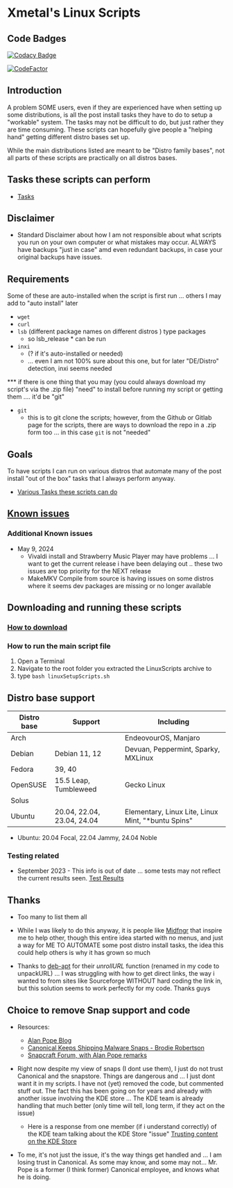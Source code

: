 # Xmetal's Linux Scripts

## Code Badges

[![Codacy Badge](https://app.codacy.com/project/badge/Grade/55ac91ee8f024afbb2d88d3f3713dc7b)](https://www.codacy.com/gh/Xmetalfanx/linuxSetup/dashboard?utm_source=github.com&utm_medium=referral&utm_content=Xmetalfanx/linuxSetup&utm_campaign=Badge_Grade)

[![CodeFactor](https://www.codefactor.io/repository/github/xmetalfanx/linuxsetup/badge)](https://www.codefactor.io/repository/github/xmetalfanx/linuxsetup)

## Introduction

A problem SOME users, even if they are experienced have when setting up some distributions, is all the post install tasks they have to do to setup a "workable" system. The tasks may not be difficult to do, but just rather they are time consuming. These scripts can hopefully give people a "helping hand" getting different distro bases set up.

While the main distributions listed are meant to be "Distro family bases", not all parts of these scripts are practically on all distros bases.

## Tasks these scripts can perform

- [Tasks](/documentation/tasks.md)

## Disclaimer

- Standard Disclaimer about how I am not responsible about what scripts you run on your own computer or what mistakes may occur. ALWAYS have backups "just in case" amd even redundant backups, in case your original backups have issues.

## Requirements

Some of these are auto-installed when the script is first run ... others I may add to "auto install" later

- `wget`
- `curl`
- `lsb` (different package names on different distros ) type packages
  - so lsb_release \* can be run
- `inxi`
  - (? if it's auto-installed or needed)
  - ... even I am not 100% sure about this one, but for later "DE/Distro" detection, inxi seems needed

\*\*\* if there is one thing that you may (you could always download my script's via the .zip file) "need" to install before running my script or getting them .... it'd be "git"

- `git`
  - this is to git clone the scripts; however, from the Github or Gitlab page for the scripts, there are ways to download the repo in a .zip form too ... in this case `git` is not "needed"

## Goals

To have scripts I can run on various distros that automate many of the post install "out of the box" tasks that I always perform anyway.

- [Various Tasks these scripts can do](/documentation/tasks.md)

## [Known issues](/documentation/ISSUES.md)

### Additional Known issues

- May 9, 2024
  - Vivaldi install and Strawberry Music Player may have problems ... I want to get the current release i have been delaying out .. these two issues are top priority for the NEXT release
  - MakeMKV Compile from source is having issues on some distros where it seems dev packages are missing or no longer available

## Downloading and running these scripts

### [How to download](/documentation/download.md)

### How to run the main script file

1. Open a Terminal
2. Navigate to the root folder you extracted the LinuxScripts archive to
3. type `bash linuxSetupScripts.sh`

## Distro base support

| Distro base | Support                    | Including                                           |
| ----------- | -------------------------- | --------------------------------------------------- |
| Arch        |                            | EndeovourOS, Manjaro                                |
| Debian      | Debian 11, 12              | Devuan, Peppermint, Sparky, MXLinux                 |
| Fedora      | 39, 40                     |                                                     |
| OpenSUSE    | 15.5 Leap, Tumbleweed      | Gecko Linux                                         |
| Solus       |                            |                                                     |
| Ubuntu      | 20.04, 22.04, 23.04, 24.04 | Elementary, Linux Lite, Linux Mint, "\*buntu Spins" |

- Ubuntu: 20.04 Focal, 22.04 Jammy, 24.04 Noble

### Testing related

- September 2023 - This info is out of date ... some tests may not reflect the current results seen.
  [Test Results](/tests/old_pre_menu_redo_tests/TESTING.md)

## Thanks

- Too many to list them all

- While I was likely to do this anyway, it is people like [Midfngr](https://www.youtube.com/user/midfingr/undefined) that inspire me to help other, though this entire idea started with no menus, and just a way for ME TO AUTOMATE some post distro install tasks, the idea this could help others is why it has grown so much

- Thanks to [deb-apt](https://github.com/wimpysworld/deb-get) for their _unrollURL_ function (renamed in my code to unpackURL) ... I was struggling with how to get direct links, the way i wanted to from sites like Sourceforge WITHOUT hard coding the link in, but this solution seems to work perfectly for my code. Thanks guys

## Choice to remove Snap support and code

- Resources:

  - [Alan Pope Blog](https://popey.com/blog/2024/03/exodus-wallet-part-three/)
  - [Canonical Keeps Shipping Malware Snaps - Brodie Robertson](https://www.youtube.com/watch?v=kzB6fHL_2Pg)
  - [Snapcraft Forum, with Alan Pope remarks](https://forum.snapcraft.io/t/stop-the-line/39357/11?u=popey)

- Right now despite my view of snaps (I dont use them), I just do not trust Canonical and the snapstore. Things are dangerous and ... I just dont want it in my scripts. I have not (yet) removed the code, but commented stuff out. The fact this has been going on for years and already with another issue involving the KDE store ... The KDE team is already handling that much better (only time will tell, long term, if they act on the issue)

  - Here is a response from one member (if i understand correctly) of the KDE team talking about the KDE Store "issue" [Trusting content on the KDE Store](https://blog.davidedmundson.co.uk/blog/kde-store-content/)

- To me, it's not just the issue, it's the way things get handled and ... I am losing trust in Canonical. As some may know, and some may not... Mr. Pope is a former (I think former) Canonical employee, and knows what he is doing.
